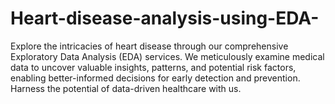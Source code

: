 # Heart-disease-analysis-using-EDA-
Explore the intricacies of heart disease through our comprehensive Exploratory Data Analysis (EDA) services. We meticulously examine medical data to uncover valuable insights, patterns, and potential risk factors, enabling better-informed decisions for early detection and prevention. Harness the potential of data-driven healthcare with us.
